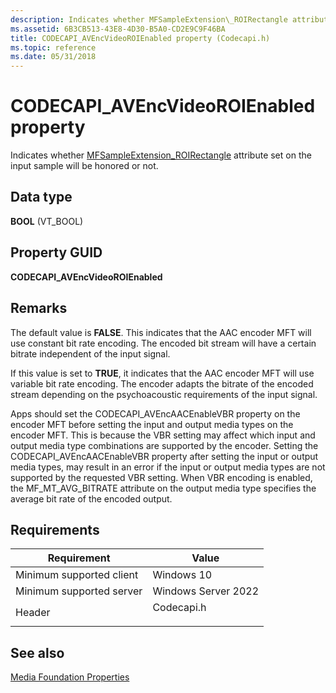 ```yaml
---
description: Indicates whether MFSampleExtension\_ROIRectangle attribute set on the input sample will be honored or not.
ms.assetid: 6B3CB513-43E8-4D30-B5A0-CD2E9C9F46BA
title: CODECAPI_AVEncVideoROIEnabled property (Codecapi.h)
ms.topic: reference
ms.date: 05/31/2018
---
```


# CODECAPI\_AVEncVideoROIEnabled property

Indicates whether [MFSampleExtension\_ROIRectangle](mfsampleextension-roirectangle.md) attribute set on the input sample will be honored or not.

## Data type

**BOOL** (VT\_BOOL)

## Property GUID

**CODECAPI\_AVEncVideoROIEnabled**

## Remarks

The default value is **FALSE**. This indicates that the AAC encoder MFT will use constant bit rate encoding.  The encoded bit stream will have a certain bitrate independent of the input signal. 

If this value is set to **TRUE**, it indicates that the AAC encoder MFT will use variable bit rate encoding. The encoder adapts the bitrate of the encoded stream depending on the psychoacoustic requirements of the input signal.

Apps should set the CODECAPI_AVEncAACEnableVBR property on the encoder MFT before setting the input and output media types on the encoder MFT. This is because the VBR setting may affect which input and output media type combinations are supported by the encoder.
Setting the CODECAPI_AVEncAACEnableVBR property after setting the input or output media types, may result in an error if the input or output media types are not supported by the requested VBR setting.
When VBR encoding is enabled, the MF_MT_AVG_BITRATE attribute on the output media type specifies the average bit rate of the encoded output.


## Requirements


| Requirement | Value |
|-------------------------------------|---------------------------------------------------------------------------------------|
| Minimum supported client<br/> | Windows 10                                   |
| Minimum supported server<br/> | Windows Server 2022     |
| Header<br/>                   | <dl> <dt>Codecapi.h</dt> </dl> |



## See also

<dl> <dt>

[Media Foundation Properties](media-foundation-properties.md)
</dt> </dl>

 

 




